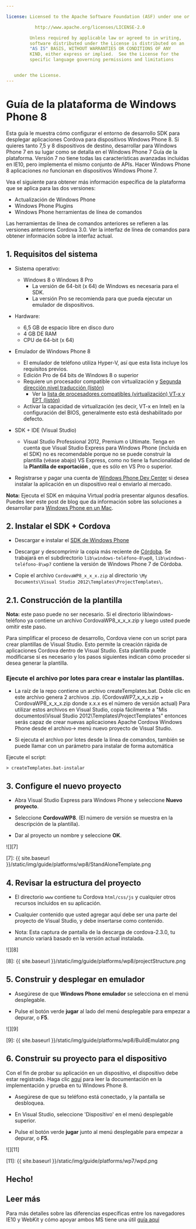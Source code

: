 ```yaml
---

license: Licensed to the Apache Software Foundation (ASF) under one or more contributor license agreements. See the NOTICE file distributed with this work for additional information regarding copyright ownership. The ASF licenses this file to you under the Apache License, Version 2.0 (the "License"); you may not use this file except in compliance with the License. You may obtain a copy of the License at

           http://www.apache.org/licenses/LICENSE-2.0

         Unless required by applicable law or agreed to in writing,
         software distributed under the License is distributed on an
         "AS IS" BASIS, WITHOUT WARRANTIES OR CONDITIONS OF ANY
         KIND, either express or implied.  See the License for the
         specific language governing permissions and limitations


   under the License.
---
```


# Guía de la plataforma de Windows Phone 8

Esta guía le muestra cómo configurar el entorno de desarrollo SDK para desplegar aplicaciones Cordova para dispositivos Windows Phone 8. Si quieres tanto 7,5 y 8 dispositivos de destino, desarrollar para Windows Phone 7 en su lugar como se detalla en el Windows Phone 7 Guía de la plataforma. Versión 7 no tiene todas las características avanzadas incluidas en IE10, pero implementa el mismo conjunto de APIs. Hacer Windows Phone 8 aplicaciones *no* funcionan en dispositivos Windows Phone 7.

Vea el siguiente para obtener más información específica de la plataforma que se aplica para las dos versiones:

*   Actualización de Windows Phone
*   Windows Phone Plugins
*   Windows Phone herramientas de línea de comandos

Las herramientas de línea de comandos anteriores se refieren a las versiones anteriores Cordova 3.0. Ver la interfaz de línea de comandos para obtener información sobre la interfaz actual.

## 1. Requisitos del sistema

*   Sistema operativo:

    *   Windows 8 o Windows 8 Pro
        *   La versión de 64-bit (x 64) de Windows es necesaria para el SDK.
        *   La versión Pro se recomienda para que pueda ejecutar un emulador de dispositivos.

*   Hardware:

    *   6,5 GB de espacio libre en disco duro
    *   4 GB DE RAM
    *   CPU de 64-bit (x 64)

*   Emulador de Windows Phone 8

    *   El emulador de teléfono utiliza Hyper-V, así que esta lista incluye los requisitos previos.
    *   Edición Pro de 64 bits de Windows 8 o superior
    *   Requiere un procesador compatible con virtualización y [Segunda dirección nivel traducción (listón)][1]
        *   Ver la [lista de procesadores compatibles (virtualización) VT-x y EPT (listón)][2]
    *   Activar la capacidad de virtualización (es decir, VT-x en Intel) en la configuración del BIOS, generalmente esto está deshabilitado por defecto.

*   SDK + IDE (Visual Studio)

    *   Visual Studio Professional 2012, Premium o Ultimate. Tenga en cuenta que Visual Studio Express para Windows Phone (incluida en el SDK) no es recomendable porque no se puede construir la plantilla (véase abajo) VS Express, como no tiene la funcionalidad de la **Plantilla de exportación** , que es sólo en VS Pro o superior.

*   Registrarse y pagar una cuenta de [Windows Phone Dev Center][3] si desea instalar la aplicación en un dispositivo real o enviarlo al mercado.

 [1]: http://en.wikipedia.org/wiki/Second_Level_Address_Translation
 [2]: http://ark.intel.com/Products/VirtualizationTechnology
 [3]: http://dev.windowsphone.com/en-us/publish

**Nota:** Ejecuta el SDK en máquina Virtual podría presentar algunos desafíos. Puedes leer este post de blog que da información sobre las soluciones a desarrollar para [Windows Phone en un Mac][4].

 [4]: http://aka.ms/BuildaWP8apponaMac

## 2. Instalar el SDK + Cordova

*   Descargar e instalar el [SDK de Windows Phone][5]

*   Descargar y descomprimir la copia más reciente de [Córdoba][6]. Se trabajará en el subdirectorio `lib\windows-teléfono-8\wp8`, `lib\windows-teléfono-8\wp7` contiene la versión de Windows Phone 7 de Córdoba.

*   Copie el archivo `CordovaWP8_x_x_x.zip` al directorio `\My Documents\Visual Studio 2012\Templates\ProjectTemplates\`.

 [5]: http://www.microsoft.com/en-us/download/details.aspx?id=35471
 [6]: http://phonegap.com/download

## 2.1. Construcción de la plantilla

**Nota:** este paso puede no ser necesario. Si el directorio lib\windows-teléfono ya contiene un archivo CordovaWP8\_x\_x_x.zip y luego usted puede omitir este paso.

Para simplificar el proceso de desarrollo, Cordova viene con un script para crear plantillas de Visual Studio. Esto permite la creación rápida de aplicaciones Cordova dentro de Visual Studio. Esta plantilla puede modificarse si es necesario y los pasos siguientes indican cómo proceder si desea generar la plantilla.

### Ejecute el archivo por lotes para crear e instalar las plantillas.

*   La raíz de la repo contiene un archivo createTemplates.bat. Doble clic en este archivo genera 2 archivos .zip. (CordovaWP7\_x\_x\_x.zip + CordovaWP8\_x\_x\_x.zip donde x.x.x es el número de versión actual) Para utilizar estos archivos en Visual Studio, copia fácilmente a "Mis documentos\Visual Studio 2012\Templates\ProjectTemplates\" entonces serás capaz de crear nuevas aplicaciones Apache Cordova Windows Phone desde el archivo-> menú nuevo proyecto de Visual Studio.

*   Si ejecuta el archivo por lotes desde la línea de comandos, también se puede llamar con un parámetro para instalar de forma automática

Ejecute el script:

    > createTemplates.bat-instalar


## 3. Configure el nuevo proyecto

*   Abra Visual Studio Express para Windows Phone y seleccione **Nuevo proyecto**.

*   Seleccione **CordovaWP8**. (El número de versión se muestra en la descripción de la plantilla).

*   Dar al proyecto un nombre y seleccione **OK**.

![][7]

 [7]: {{ site.baseurl }}/static/img/guide/platforms/wp8/StandAloneTemplate.png

## 4. Revisar la estructura del proyecto

*   El directorio `www` contiene tu Cordova `html/css/js` y cualquier otros recursos incluidos en su aplicación.

*   Cualquier contenido que usted agregar aquí debe ser una parte del proyecto de Visual Studio, y debe insertarse como contenido.

*   Nota: Esta captura de pantalla de la descarga de cordova-2.3.0, tu anuncio variará basado en la versión actual instalada.

![][8]

 [8]: {{ site.baseurl }}/static/img/guide/platforms/wp8/projectStructure.png

## 5. Construir y desplegar en emulador

*   Asegúrese de que **Windows Phone emulador** se selecciona en el menú desplegable.

*   Pulse el botón verde **jugar** al lado del menú desplegable para empezar a depurar, o **F5**.

![][9]

 [9]: {{ site.baseurl }}/static/img/guide/platforms/wp8/BuildEmulator.png

## 6. Construir su proyecto para el dispositivo

Con el fin de probar su aplicación en un dispositivo, el dispositivo debe estar registrado. Haga clic [aquí][10] para leer la documentación en la implementación y prueba en tu Windows Phone 8.

 [10]: http://msdn.microsoft.com/en-us/library/windowsphone/develop/ff402565(v=vs.105).aspx

*   Asegúrese de que su teléfono está conectado, y la pantalla se desbloquea.

*   En Visual Studio, seleccione 'Dispositivo' en el menú desplegable superior.

*   Pulse el botón verde **jugar** junto al menú desplegable para empezar a depurar, o **F5**.

![][11]

 [11]: {{ site.baseurl }}/static/img/guide/platforms/wp7/wpd.png

## Hecho!

## Leer más

Para más detalles sobre las diferencias específicas entre los navegadores IE10 y WebKit y cómo apoyar ambos MS tiene una útil [guía aquí][12]

 [12]: http://blogs.windows.com/windows_phone/b/wpdev/archive/2012/11/15/adapting-your-webkit-optimized-site-for-internet-explorer-10.aspx
